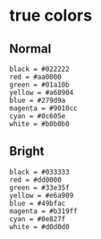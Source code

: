 # true colors

## Normal

```
black = #022222
red = #aa0000
green = #01a10b
yellow = #a68904
blue = #279d9a
magenta = #9010cc
cyan = #0c605e
white = #b0b0b0
```

## Bright

```
black = #033333
red = #dd0000
green = #33e35f
yellow = #e6a909
blue = #49bfac
magenta = #b319ff
cyan = #0e827f
white = #d0d0d0

